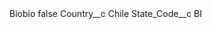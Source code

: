 <?xml version="1.0" encoding="UTF-8"?>
<CustomMetadata xmlns="http://soap.sforce.com/2006/04/metadata" xmlns:xsi="http://www.w3.org/2001/XMLSchema-instance" xmlns:xsd="http://www.w3.org/2001/XMLSchema">
    <label>Biobio</label>
    <protected>false</protected>
    <values>
        <field>Country__c</field>
        <value xsi:type="xsd:string">Chile</value>
    </values>
    <values>
        <field>State_Code__c</field>
        <value xsi:type="xsd:string">BI</value>
    </values>
</CustomMetadata>
